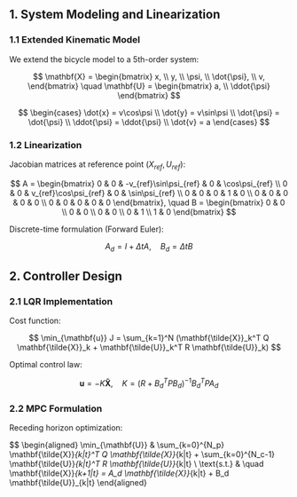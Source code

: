 ## 1. System Modeling and Linearization

### 1.1 Extended Kinematic Model
We extend the bicycle model to a 5th-order system:

$$ 
\mathbf{X} = \begin{bmatrix} x, \\ y, \\ \psi, \\ \dot{\psi}, \\ v, \end{bmatrix} \quad
\mathbf{U} = \begin{bmatrix} a, \\ \ddot{\psi} \end{bmatrix}
$$

$$
\begin{cases}
\dot{x} = v\cos\psi \\
\dot{y} = v\sin\psi \\
\dot{\psi} = \dot{\psi} \\
\ddot{\psi} = \ddot{\psi} \\
\dot{v} = a
\end{cases}
$$

### 1.2 Linearization
Jacobian matrices at reference point $(X_{ref}, U_{ref})$:

$$
A = \begin{bmatrix}
0 & 0 & -v_{ref}\sin\psi_{ref} & 0 & \cos\psi_{ref} \\
0 & 0 & v_{ref}\cos\psi_{ref} & 0 & \sin\psi_{ref} \\
0 & 0 & 0 & 1 & 0 \\
0 & 0 & 0 & 0 & 0 \\
0 & 0 & 0 & 0 & 0
\end{bmatrix}, \quad
B = \begin{bmatrix}
0 & 0 \\
0 & 0 \\
0 & 0 \\
0 & 1 \\
1 & 0
\end{bmatrix}
$$

Discrete-time formulation (Forward Euler):

$$
A_d = I + \Delta t A, \quad B_d = \Delta t B
$$

## 2. Controller Design

### 2.1 LQR Implementation
Cost function:

$$
\min_{\mathbf{u}} J = \sum_{k=1}^N (\mathbf{\tilde{X}}_k^T Q \mathbf{\tilde{X}}_k + \mathbf{\tilde{U}}_k^T R \mathbf{\tilde{U}}_k)
$$

Optimal control law:

$$
\mathbf{u} = -K\mathbf{\tilde{X}}, \quad K = (R + B_d^T P B_d)^{-1} B_d^T P A_d
$$

### 2.2 MPC Formulation
Receding horizon optimization:

$$
\begin{aligned}
\min_{\mathbf{U}} & \sum_{k=0}^{N_p} \mathbf{\tilde{X}}_{k|t}^T Q \mathbf{\tilde{X}}_{k|t} + \sum_{k=0}^{N_c-1} \mathbf{\tilde{U}}_{k|t}^T R \mathbf{\tilde{U}}_{k|t} \\
\text{s.t.} & \quad \mathbf{\tilde{X}}_{k+1|t} = A_d \mathbf{\tilde{X}}_{k|t} + B_d \mathbf{\tilde{U}}_{k|t}
\end{aligned}
